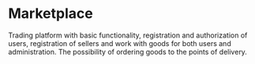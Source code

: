 # Marketplace
Trading platform with basic functionality, registration and authorization of users, registration of sellers and work with goods for both users and administration. The possibility of ordering goods to the points of delivery.

